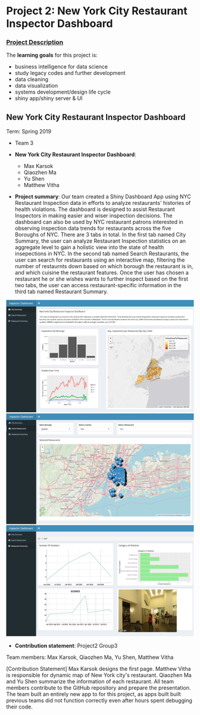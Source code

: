 # Project 2: New York City Restaurant Inspector Dashboard

### [Project Description](doc/project2_desc.md)



The **learning goals** for this project is:

- business intelligence for data science
- study legacy codes and further development
- data cleaning
- data visualization
- systems development/design life cycle
- shiny app/shiny server & UI 


## New York City Restaurant Inspector Dashboard
Term: Spring 2019

+ Team 3
+ **New York City Restaurant Inspector Dashboard**: 
	+ Max Karsok
	+ Qiaozhen Ma
	+ Yu Shen
	+ Matthew Vitha

+ **Project summary**: Our team created a Shiny Dashboard App using NYC Restaurant Inspection data in efforts to analyze restaurants' histories of health violations. The dashboard is designed to assist Restaurant Inspectors in making easier and wiser inspection decisions. The dashboard can also be used by NYC restaurant patrons interested in observing inspection data trends for restaurants across the five Boroughs of NYC. There are 3 tabs in total. In the first tab named City Summary, the user can analyze Restaurant Inspection statistics on an aggregate level to gain a holistic view into the state of health insepections in NYC. In the second tab named Search Restaurants, the user can search for restaurants using an interactive map, filtering the number of restaurnts down based on which borough the restaurant is in, and which cuisine the restaurant features. Once the user has chosen a restaurant he or she wishes wants to further inspect based on the first two tabs, the user can access restaurant-specific information in the third tab named Restaurant Summary.

![screenshot](doc/Tab1.png)
![screenshot](doc/Tab2.png)
![screenshot](doc/Tab3.png)

+ **Contribution statement**: Project2 Group3

Team members: Max Karsok, Qiaozhen Ma, Yu Shen, Matthew Vitha

[Contribution Statement] Max Karsok designs the first page. Matthew Vitha is responsible for dynamic map of New York city's restaurant. Qiaozhen Ma and Yu Shen summarize the information of each restaurant. All team members contribute to the GitHub repository and prepare the presentation. The team built an entirely new app to for this project, as apps built built previous teams did not function correctly even after hours spent debugging their code.  
